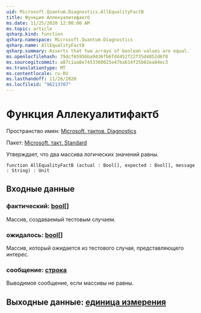 ```yaml
---
uid: Microsoft.Quantum.Diagnostics.AllEqualityFactB
title: Функция Аллекуалитифактб
ms.date: 11/25/2020 12:00:00 AM
ms.topic: article
qsharp.kind: function
qsharp.namespace: Microsoft.Quantum.Diagnostics
qsharp.name: AllEqualityFactB
qsharp.summary: Asserts that two arrays of boolean values are equal.
ms.openlocfilehash: 79dcf65956ba9436fb6fdd452f22f35d4852d6f8
ms.sourcegitcommit: a87c1aa8e7453360025e47ba614f25b02ea84ec3
ms.translationtype: MT
ms.contentlocale: ru-RU
ms.lasthandoff: 11/26/2020
ms.locfileid: "96213707"
---
```

# <a name="allequalityfactb-function"></a>Функция Аллекуалитифактб

Пространство имен: [Microsoft. тактов. Diagnostics](xref:Microsoft.Quantum.Diagnostics)

Пакет: [Microsoft. такт. Standard](https://nuget.org/packages/Microsoft.Quantum.Standard)


Утверждает, что два массива логических значений равны.

```qsharp
function AllEqualityFactB (actual : Bool[], expected : Bool[], message : String) : Unit
```


## <a name="input"></a>Входные данные

### <a name="actual--bool"></a>фактический: [bool](xref:microsoft.quantum.lang-ref.bool)[]

Массив, создаваемый тестовым случаем.


### <a name="expected--bool"></a>ожидалось: [bool](xref:microsoft.quantum.lang-ref.bool)[]

Массив, который ожидается из тестового случая, представляющего интерес.


### <a name="message--string"></a>сообщение: [строка](xref:microsoft.quantum.lang-ref.string)

Выводимое сообщение, если массивы не равны.



## <a name="output--unit"></a>Выходные данные: [единица измерения](xref:microsoft.quantum.lang-ref.unit)


